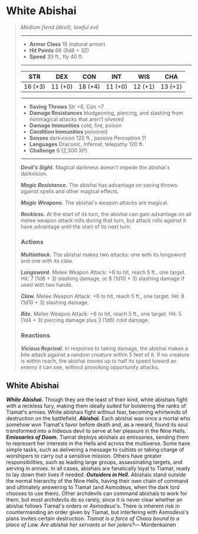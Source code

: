# White Abishai
>*Medium fiend (devil), lawful evil*
>___
>- **Armor Class** 15 (natural armor)
>- **Hit Points** 68 (8d8 + 32)
>- **Speed** 30 ft., fly 40 ft.
>___
>|STR|DEX|CON|INT|WIS|CHA|
>|:---:|:---:|:---:|:---:|:---:|:---:|
>|16 (+3)|11 (+0)|18 (+4)|11 (+0)|12 (+1)|13 (+1)|
>___
>- **Saving Throws** Str +6, Con +7
>- **Damage Resistances** bludgeoning, piercing, and slashing from nonmagical attacks that aren't silvered
>- **Damage Immunities** cold, fire, poison
>- **Condition Immunities** poisoned
>- **Senses** darkvision 120 ft., passive Perception 11
>- **Languages** Draconic, Infernal, telepathy 120 ft.
>- **Challenge** 6 (2,300 XP)
>___
>***Devil's Sight.*** Magical darkness doesn't impede the abishai's darkvision.  
>
>***Magic Resistance.*** The abishai has advantage on saving throws against spells and other magical effects.  
>
>***Magic Weapons.*** The abishai's weapon attacks are magical.  
>
>***Reckless.*** At the start of its turn, the abishai can gain advantage on all melee weapon attack rolls during that turn, but attack rolls against it have advantage until the start of its next turn.  
>
>### Actions
>***Multiattack.*** The abishai makes two attacks: one with its longsword and one with its claw.  
>
>***Longsword.*** Melee Weapon Attack: +6 to hit, reach 5 ft., one target. Hit: 7 (1d8 + 3) slashing damage, or 8 (1d10 + 3) slashing damage if used with two hands.  
>
>***Claw.*** Melee Weapon Attack: +6 to hit, reach 5 ft., one target. Hit: 8 (1d10 + 3) slashing damage.  
>
>***Bite.*** Melee Weapon Attack: +6 to hit, reach 5 ft., one target. Hit: 5 (1d4 + 3) piercing damage plus 3 (1d6) cold damage.  
>
>### Reactions
>***Vicious Reprisal.*** In response to taking damage, the abishai makes a bite attack against a random creature within 5 feet of it. If no creature is within reach, the abishai moves up to half its speed toward an enemy it can see, without provoking opportunity attacks.
## White Abishai
***White Abishai.*** Though they are the least of their kind, white abishais fight with a reckless fury, making them ideally suited for bolstering the ranks of Tiamat's armies. White abishais fight without fear, becoming whirlwinds of destruction on the battlefield.
***Abishai.*** Each abishai was once a mortal who somehow won Tiamat's favor before death and, as a reward, found its soul transformed into a hideous devil to serve at her pleasure in the Nine Hells.
***Emissaries of Doom.*** Tiamat deploys abishais as emissaries, sending them to represent her interests in the Hells and across the multiverse. Some have simple tasks, such as delivering a message to cultists or taking charge of worshipers to carry out a sensitive mission. Others have greater responsibilities, such as leading large groups, assassinating targets, and serving in armies. In all cases, abishais are fanatically loyal to Tiamat, ready to lay down their lives if needed.
***Outsiders in Hell.*** Abishais stand outside the normal hierarchy of the Nine Hells, having their own chain of command and ultimately answering to Tiamat (and Asmodeus, when the dark lord chooses to use them). Other archdevils can command abishais to work for them, but most archdevils do so rarely, since it is never clear whether an abishai follows Tiamat's orders or Asmodeus's.
There is inherent risk in countermanding an order given by Tiamat, but interfering with Asmodeus's plans invites certain destruction.
*Tiamat is a force of Chaos bound to a place of Law. Are abishai her servants or her jailers?*— Mordenkainen